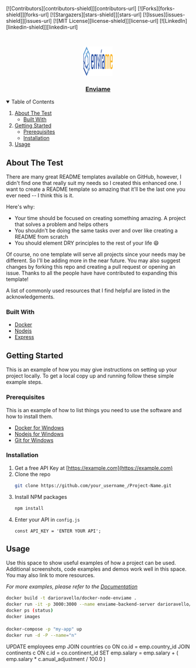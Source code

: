 [![Contributors][contributors-shield]][contributors-url]
[![Forks][forks-shield]][forks-url]
[![Stargazers][stars-shield]][stars-url]
[![Issues][issues-shield]][issues-url]
[![MIT License][license-shield]][license-url]
[![LinkedIn][linkedin-shield]][linkedin-url]



<!-- PROJECT LOGO -->
<br />
<p align="center">
  <a href="https://github.com/darioravello89/enviame">
    <img src="logo.png" alt="Logo" width="80" height="80">
  </a>

  <h3 align="center"><a href="https://github.com/darioravello89/enviame">Enviame</a></h3>
</p>


<!-- TABLE OF CONTENTS -->
<details open="open">
  <summary>Table of Contents</summary>
  <ol>
    <li>
      <a href="#about-the-test">About The Test</a>
      <ul>
        <li><a href="#built-with">Built With</a></li>
      </ul>
    </li>
    <li>
      <a href="#getting-started">Getting Started</a>
      <ul>
        <li><a href="#prerequisites">Prerequisites</a></li>
        <li><a href="#installation">Installation</a></li>
      </ul>
    </li>
    <li><a href="#usage">Usage</a></li>
  </ol>
</details>


## About The Test

There are many great README templates available on GitHub, however, I didn't find one that really suit my needs so I created this enhanced one. I want to create a README template so amazing that it'll be the last one you ever need -- I think this is it.

Here's why:
* Your time should be focused on creating something amazing. A project that solves a problem and helps others
* You shouldn't be doing the same tasks over and over like creating a README from scratch
* You should element DRY principles to the rest of your life :smile:

Of course, no one template will serve all projects since your needs may be different. So I'll be adding more in the near future. You may also suggest changes by forking this repo and creating a pull request or opening an issue. Thanks to all the people have have contributed to expanding this template!

A list of commonly used resources that I find helpful are listed in the acknowledgements.

### Built With

* [Docker](https://docker.com)
* [Nodejs](https://nodejs.org)
* [Express](https://expressjs.com)



<!-- GETTING STARTED -->
## Getting Started

This is an example of how you may give instructions on setting up your project locally.
To get a local copy up and running follow these simple example steps.

### Prerequisites

This is an example of how to list things you need to use the software and how to install them.
* [Docker for Windows](https://desktop.docker.com/win/stable/Docker%20Desktop%20Installer.exe)
* [Nodejs for Windows](https://nodejs.org/dist/v14.16.0/node-v14.16.0-x64.msi)
* [Git for Windows](https://git-scm.com/download/win)

### Installation

1. Get a free API Key at [https://example.com](https://example.com)
2. Clone the repo
   ```sh
   git clone https://github.com/your_username_/Project-Name.git
   ```
3. Install NPM packages
   ```sh
   npm install
   ```
4. Enter your API in `config.js`
   ```JS
   const API_KEY = 'ENTER YOUR API';
   ```



<!-- USAGE EXAMPLES -->
## Usage

Use this space to show useful examples of how a project can be used. Additional screenshots, code examples and demos work well in this space. You may also link to more resources.

_For more examples, please refer to the [Documentation](https://example.com)_

  ```sh
  docker build -t darioravello/docker-node-enviame .
  docker run -it -p 3000:3000 --name enviame-backend-server darioravello/docker-node-enviame
  docker ps (status)
  docker images 

  docker-compose -p "my-app" up
  docker run -d -P --name="n"
  ```

  

UPDATE employees emp
JOIN countries co ON co.id = emp.country_id
JOIN continents c ON c.id = co.continent_id
SET emp.salary = emp.salary + (
	emp.salary * c.anual_adjustment / 100.0
)